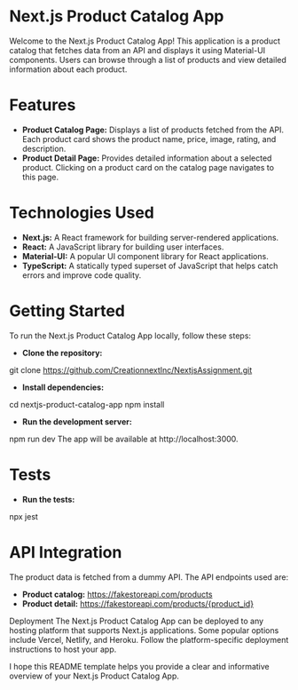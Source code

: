 # Next.js Product Catalog App

Welcome to the Next.js Product Catalog App! This application is a product catalog that fetches data from an API and displays it using Material-UI components. Users can browse through a list of products and view detailed information about each product.

# Features

- **Product Catalog Page:** Displays a list of products fetched from the API. Each product card shows the product name, price, image, rating, and description.
- **Product Detail Page:** Provides detailed information about a selected product. Clicking on a product card on the catalog page navigates to this page.

# Technologies Used

- **Next.js:** A React framework for building server-rendered applications.
- **React:** A JavaScript library for building user interfaces.
- **Material-UI:** A popular UI component library for React applications.
- **TypeScript:** A statically typed superset of JavaScript that helps catch errors and improve code quality.

# Getting Started

To run the Next.js Product Catalog App locally, follow these steps:

- **Clone the repository:**

git clone <https://github.com/CreationnextInc/NextjsAssignment.git>

- **Install dependencies:**

cd nextjs-product-catalog-app
npm install

- **Run the development server:**

npm run dev
The app will be available at http://localhost:3000.

# Tests

- **Run the tests:**

npx jest

# API Integration

The product data is fetched from a dummy API. The API endpoints used are:

- **Product catalog:** https://fakestoreapi.com/products
- **Product detail:** https://fakestoreapi.com/products/{product_id}

Deployment
The Next.js Product Catalog App can be deployed to any hosting platform that supports Next.js applications. Some popular options include Vercel, Netlify, and Heroku. Follow the platform-specific deployment instructions to host your app.

I hope this README template helps you provide a clear and informative overview of your Next.js Product Catalog App.
